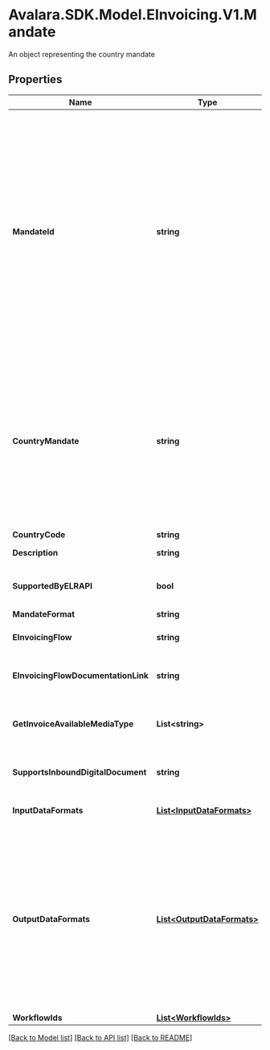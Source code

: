 # Avalara.SDK.Model.EInvoicing.V1.Mandate
An object representing the country mandate

## Properties

Name | Type | Description | Notes
------------ | ------------- | ------------- | -------------
**MandateId** | **string** | The &#x60;mandateId&#x60; is comprised of the country code, mandate type, and the network or regulation type (for example, AU-B2G-PEPPOL). Keep in mind the following when specifying a &#x60;mandateId&#x60;. - A country can have multiple mandate types (B2C, B2B, B2G). - A entity/company can opt in for multiple mandates. - A &#x60;mandateId&#x60; is the combination of country + mandate type + network/regulation. | [optional] 
**CountryMandate** | **string** | **[LEGACY]** This field is retained for backward compatibility. It is recommended to use &#x60;mandateId&#x60; instead. The &#x60;countryMandate&#x60; similar to the &#x60;mandateId&#x60; is comprised of the country code, mandate type, and the network or regulation type (for example, AU-B2G-PEPPOL).  | [optional] 
**CountryCode** | **string** | Country code | [optional] 
**Description** | **string** | Mandate description | [optional] 
**SupportedByELRAPI** | **bool** | Indicates whether this mandate supported by the ELR API | [optional] 
**MandateFormat** | **string** | Mandate format | [optional] 
**EInvoicingFlow** | **string** | The type of e-invoicing flow for this mandate | [optional] 
**EInvoicingFlowDocumentationLink** | **string** | Link to the documentation for this mandate&#39;s e-invoicing flow | [optional] 
**GetInvoiceAvailableMediaType** | **List&lt;string&gt;** | List of available media types for downloading invoices for this mandate | [optional] 
**SupportsInboundDigitalDocument** | **string** | Indicates whether this mandate supports inbound digital documents | [optional] 
**InputDataFormats** | [**List&lt;InputDataFormats&gt;**](InputDataFormats.md) | Format and version used when inputting the data | [optional] 
**OutputDataFormats** | [**List&lt;OutputDataFormats&gt;**](OutputDataFormats.md) | Lists the supported output document formats for the country mandate. For countries where specifying an output document format is required (e.g., France), this array will contain the applicable formats. For other countries where output format selection is not necessary, the array will be empty. | [optional] 
**WorkflowIds** | [**List&lt;WorkflowIds&gt;**](WorkflowIds.md) | Workflow ID list | [optional] 

[[Back to Model list]](../../../README.md#documentation-for-models) [[Back to API list]](../../../README.md#documentation-for-api-endpoints) [[Back to README]](../../../README.md)

